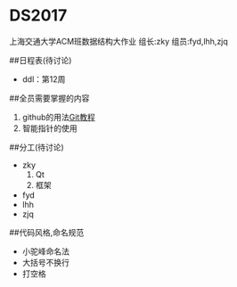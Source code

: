 # DS2017



上海交通大学ACM班数据结构大作业
组长:zky
组员:fyd,lhh,zjq


##日程表(待讨论)

- ddl：第12周




##全员需要掌握的内容

 1. github的用法[Git教程](http://www.liaoxuefeng.com/wiki/0013739516305929606dd18361248578c67b8067c8c017b000)
 2. 智能指针的使用



##分工(待讨论)

 - zky
   1. Qt
   2. 框架
 - fyd
 - lhh
 - zjq



##代码风格,命名规范
- 小驼峰命名法
- 大括号不换行
- 打空格



